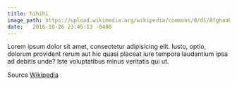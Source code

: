 ```yaml
---
title: hihihi
image_path: https://upload.wikimedia.org/wikipedia/commons/d/d1/AfghanBiscuit.jpg
date:   2016-10-26 23:45:13 -0400
---
```

Lorem ipsum dolor sit amet, consectetur adipisicing elit. Iusto, optio, dolorum provident rerum aut hic quasi placeat iure tempora laudantium ipsa ad debitis unde? Iste voluptatibus minus veritatis qui ut.

Source [Wikipedia](https://en.wikipedia.org/wiki/Afghan_biscuit)

